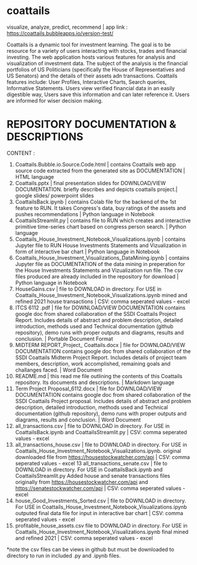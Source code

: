 # coattails
visualize, analyze, predict, recommend |
app link : https://coattails.bubbleapps.io/version-test/  

Coattails is a dynamic tool for investment learning. The goal is to be resource for a variety of users interacting with stocks, trades and financial investing. The web application hosts various features for analysis and visualization of investment data. The subject of the analysis is the financial portfolios of US Politicians (specifically the House of Representatives and US Senators) and the details of their assets adn transactions.
Coattails features include: User Profiles, Interactive Charts, Search queries, Informative Statements. Users view verified financial data in an easily digestible way, Users save this information and can later reference it. Users are informed for wiser decision making.


# REPOSITORY DOCUMENTATION & DESCRIPTIONS
CONTENT :

1. Coattails.Bubble.io.Source.Code.html | contains Coattails web app source code extracted from the generated site as DOCUMENTATION | HTML language
2. Coattails.pptx | final presentation slides for DOWNLOAD/VIEW DOCUMENTATION. briefly describes and depicts coattails project.| google slides/ powerpoint slides
3. CoattailsBack.ipynb | contains Colab file for the backend of the 1st feature to RUN. It takes Congress's data, buy ratings of the assets and pushes recommendations | Python language in Notebook
4. CoattailsStreamlit.py | contains file to RUN which creates and interactive primitive time-series chart based on congress person search. | Python language
5. Coattails_House_Investment_Notebook_Visualizations.ipynb | contains Jupyter file to RUN House Investments Statements and Vizualization in form of interactive bar chart | Python language in Notebook
6. Coattails_House_Investment_Visualizations_DataMining.ipynb | contains Jupyter file as DOCUMENTATION of the data mining in preperation for the House Investments Statements and Vizualization run file. The csv files produced are already included in the repository for download | Python language in Notebook
7. HouseGains.csv | file to DOWNLOAD in directory. For USE in Coattails_House_Investment_Notebook_Visualizations.ipynb mined and refined 2021 house transactions
| CSV: comma seperated values - excel
8. ITCS 6112 .pdf | file for DOWNLOAD/VIEW DOCUMENTATION contains google doc from shared collaboration of the SSDI Coattails Project Report. Includes details of abstract and problem description, detailed introduction, methods used and Technical documentation (github repository), demo runs with proper outputs and diagrams, results and conclusion. | Portable Document Format
8. MIDTERM REPORT_Project_ Coattails.docx | file for DOWNLOAD/VIEW  DOCUMENTATION contains google doc from shared collaboration of the SSDI Coattails Midterm Project Report. Includes details of project team members, description, work accomplished, remaining goals and challanges faced. | Word Document
9. README.md | this read me file outlining the contents of this Coattails repository. Its documents and descriptions. | Markdown language
10. Term Project Proposal_6112.docx | file for DOWNLOAD/VIEW  DOCUMENTATION contains google doc from shared collaboration of the SSDI Coattails Project proposal. Includes details of abstract and problem description, detailed introduction, methods used and Technical documentation (github repository), demo runs with proper outputs and diagrams, results and conclusion. | Word Document
11. all_transactions.csv | file to DOWNLOAD in directory. For USE in CoattailsBack.ipynb and CoattailsStreamlit.py | CSV: comma seperated values - excel
12. all_transactions_house.csv | file to DOWNLOAD in directory. For USE in Coattails_House_Investment_Notebook_Visualizations.ipynb. original downloaded file from https://housestockwatcher.com/api | CSV: comma seperated values - excel
13 all_transactions_senate.csv | file to DOWNLOAD in directory. For USE in CoattailsBack.ipynb and CoattailsStreamlit.py Added house and senate transactions files originally from https://housestockwatcher.com/api and https://senatestockwatcher.com/api | CSV: comma seperated values - excel
14. house_Good_Investments_Sorted.csv | file to DOWNLOAD in directory. For USE in Coattails_House_Investment_Notebook_Visualizations.ipynb outputed final data file for input in interactive bar chart | CSV: comma seperated values - excel
15. profitable_house_assets.csv file to DOWNLOAD in directory. For USE in Coattails_House_Investment_Notebook_Visualizations.ipynb final mined and refined 2021  | CSV: comma seperated values - excel

*note the csv files can be views in github but must be downloaded to directory to run in included .py and .ipynb files.
